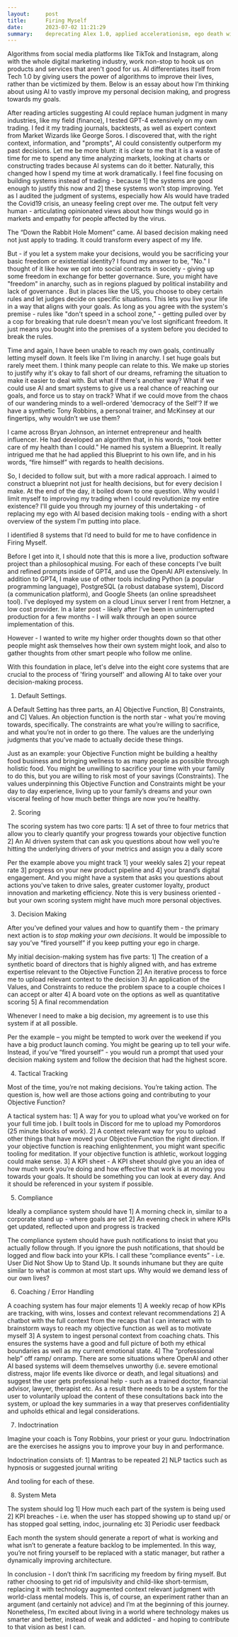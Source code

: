 ```yaml
---
layout:     post
title:      Firing Myself
date:       2023-07-02 11:21:29
summary:    deprecating Alex 1.0, applied accelerationism, ego death with a postgres backend 
---
```


Algorithms from social media platforms like TikTok and Instagram, along with the whole digital marketing industry, work non-stop to hook us on products and services that aren't good for us.
AI differentiates itself from Tech 1.0 by giving users the power of algorithms to improve their lives, rather than be victimized by them. Below is an essay about how I’m thinking about using AI to vastly improve my personal decision making, and progress towards my goals.

After reading articles suggesting AI could replace human judgment in many industries, like my field (finance), I tested GPT-4 extensively on my own trading. I fed it my trading journals, backtests, as well as expert context from Market Wizards like George Soros. I discovered that, with the right context, information, and "prompts", AI could consistently outperform my past decisions. Let me be more blunt: it is clear to me that it is a waste of time for me to spend any time analyzing markets, looking at charts or constructing trades because AI systems can do it better. Naturally, this changed how I spend my time at work dramatically.
I feel fine focusing on building systems instead of trading - because 1] the systems are good enough to justify this now and 2] these systems won’t stop improving.  Yet as I audited the judgment of systems, especially how AIs would have traded the Covid19 crisis, an uneasy feeling crept over me. The output felt very human - articulating opinionated views about how things would go in markets and empathy for people affected by the virus. 

The “Down the Rabbit Hole Moment” came. AI based decision making need not just apply to trading. It could transform every aspect of my life.

But - if you let a system make your decisions, would you be sacrificing your basic freedom or existential identity? I found my answer to be, "No." I thought of it like how we opt into social contracts in society - giving up some freedom in exchange for better governance. Sure, you might have "freedom" in anarchy, such as in regions plagued by political instability and lack of governance . But in places like the US, you choose to obey certain rules and let judges decide on specific situations. This lets you live your life in a way that aligns with your goals. As long as you agree with the system's premise - rules like "don't speed in a school zone," - getting pulled over by a cop for breaking that rule doesn't mean you've lost significant freedom. It just means you bought into the premises of a system before you decided to break the rules. 

Time and again, I have been unable to reach my own goals, continually letting myself down. It feels like I'm living in anarchy. I set huge goals but rarely meet them. I think many people can relate to this. We make up stories to justify why it's okay to fall short of our dreams, reframing the situation to make it easier to deal with. But what if there's another way? What if we could use AI and smart systems to give us a real chance of reaching our goals, and force us to stay on track? What if we could move from the chaos of our wandering minds to a well-ordered 'democracy of the Self'? If we have a synthetic Tony Robbins, a personal trainer, and McKinsey at our fingertips, why wouldn’t we use them? 

I came across Bryan Johnson, an internet entrepreneur and health influencer. He had developed an algorithm that, in his words, "took better care of my health than I could." He named his system a Blueprint. It really intrigued me that he had applied this Blueprint to his own life, and in his words, “fire himself” with regards to health decisions. 

So, I decided to follow suit, but with a more radical approach. I aimed to construct a blueprint not just for health decisions, but for every decision I make.
At the end of the day, it boiled down to one question. Why would I limit myself to improving my trading when I could revolutionize my entire existence?
I'll guide you through my journey of this undertaking - of replacing my ego with AI based decision making tools - ending with a short overview of the system I'm putting into place.

I identified 8 systems that I’d need to build for me to have confidence in Firing Myself. 

Before I get into it, I should note that this is more a live, production software project than a philosophical musing. For each of these concepts I’ve built and refined prompts inside of GPT4, and use the OpenAI API extensively. In addition to GPT4, I make use of other tools including Python (a popular programming language), PostgreSQL (a robust database system), Discord (a communication platform), and Google Sheets (an online spreadsheet tool). I’ve deployed my system on a cloud Linux server I rent from Hetzner, a low cost provider. In a later post - likely after I’ve been in uninterrupted production for a few months - I will walk through an open source implementation of this.  

However - I wanted to write my higher order thoughts down so that other people might ask themselves how their own system might look, and also to gather thoughts from other smart people who follow me online. 

With this foundation in place, let's delve into the eight core systems that are crucial to the process of 'firing yourself' and allowing AI to take over your decision-making process.

1. Default Settings.

A Default Setting has three parts, an A] Objective Function, B] Constraints, and C] Values. An objection function is the north star - what you’re moving towards, specifically. The constraints are what you’re willing to sacrifice, and what you’re not in order to go there. The values are the underlying judgments that you’ve made to actually decide these things. 

Just as an example: your Objective Function might be building a healthy food business and bringing wellness to as many people as possible through holistic food. You might be unwilling to sacrifice your time with your family to do this, but you are willing to risk most of your savings (Constraints). The values underpinning this Objective Function and Constraints might be your day to day experience, living up to your family’s dreams and your own visceral feeling of how much better things are now you’re healthy. 

2. Scoring

The scoring system has two core parts:
1] A set of three to four metrics that allow you to clearly quantify your progress towards your objective function
2] An AI driven system that can ask you questions about how well you’re hitting the underlying drivers of your metrics and assign you a daily score

Per the example above you might track 1] your weekly sales 2] your repeat rate 3] progress on your new product pipeline and 4] your brand’s digital engagement. And you might have a system that asks you questions about actions you've taken to drive sales, greater customer loyalty, product innovation and marketing efficiency. Note this is very business oriented - but your own scoring system might have much more personal objectives. 

3. Decision Making 

After you’ve defined your values and how to quantify them - the primary next action is to *stop making your own decisions*. It would be impossible to say you’ve “fired yourself” if you keep putting your ego in charge. 

My initial decision-making system has five parts:
1] The creation of a synthetic board of directors that is highly aligned with, and has extreme expertise relevant to the Objective Function 
2] An iterative process to force me to upload relevant context to the decision 
3] An application of the Values, and Constraints to reduce the problem space to a couple choices I can accept or alter
4] A board vote on the options as well as quantitative scoring
5] A final recommendation

Whenever I need to make a big decision, my agreement is to use this system if at all possible. 

Per the example – you might be tempted to work over the weekend if you have a big product launch coming. You might be gearing up to tell your wife. Instead, if you’ve “fired yourself” - you would run a prompt that used your decision making system and follow the decision that had the highest score. 

4. Tactical Tracking 

Most of the time, you’re not making decisions. You’re taking action. The question is, how well are those actions going and contributing to your Objective Function?

A tactical system has:
1] A way for you to upload what you’ve worked on for your full time job. I built tools in Discord for me to upload my Pomordoros (25 minute blocks of work). 
2] A context relevant way for you to upload other things that have moved your Objective Function the right direction. If your objective function is reaching enlightenment, you might want specific tooling for meditation. If your objective function is athletic, workout logging could make sense. 
3] A KPI sheet - A KPI sheet should give you an idea of how much work you’re doing and how effective that work is at moving you towards your goals. It should be something you can look at every day. And it should be referenced in your system if possible. 

5. Compliance 
 
Ideally a compliance system should have 
1] A morning check in, similar to a corporate stand up - where goals are set 
2] An evening check in where KPIs get updated, reflected upon and progress is tracked

The compliance system should have push notifications to insist that you actually follow through. If you ignore the push notifications, that should be logged and flow back into your KPIs. I call these “compliance events” - i.e. User Did Not Show Up to Stand Up. It sounds inhumane but they are quite similar to what is common at most start ups. Why would we demand less of our own lives? 

6. Coaching / Error Handling 

A coaching system has four major elements
1] A weekly recap of how KPIs are tracking, with wins, losses and context relevant recommendations
2] A chatbot with the full context from the recaps that I can interact with to brainstorm ways to reach my objective function as well as to motivate myself 
3] A system to ingest personal context from coaching chats. This ensures the systems have a good and full picture of both my ethical boundaries as well as my current emotional state. 
4] The “professional help” off ramp/ onramp. There are some situations where OpenAI and other AI based systems will deem themselves unworthy (i.e. severe emotional distress, major life events like divorce or death, and legal situations) and suggest the user gets professional help - such as a trained doctor, financial advisor, lawyer, therapist etc. As a result there needs to be a system for the user to voluntarily upload the content of these consultations back into the system, or upload the key summaries in a way that preserves confidentiality and upholds ethical and legal considerations. 

7. Indoctrination

Imagine your coach is Tony Robbins, your priest or your guru. Indoctrination are the exercises he assigns you to improve your buy in and performance.

Indoctrination consists of:
1] Mantras to be repeated
2] NLP tactics such as hypnosis or suggested journal writing

And tooling for each of these. 

8. System Meta

The system should log 
1] How much each part of the system is being used 
2] KPI breaches - i.e. when the user has stopped showing up to stand up/ or has stopped goal setting, indoc, journaling etc 
3] Periodic user feedback 

Each month the system should generate a report of what is working and what isn’t to generate a feature backlog to be implemented. In this way, you’re not firing yourself to be replaced with a static manager, but rather a dynamically improving architecture.

In conclusion - I don’t think I’m sacrificing my freedom by firing myself. But rather choosing to get rid of impulsivity and child-like short-termism, replacing it with technology augmented context relevant judgment with world-class mental models. This is, of course, an experiment rather than an argument (and certainly not advice) and I’m at the beginning of this journey. Nonetheless, I’m excited about living in a world where technology makes us smarter and better, instead of weak and addicted - and hoping to contribute to that vision as best I can. 
